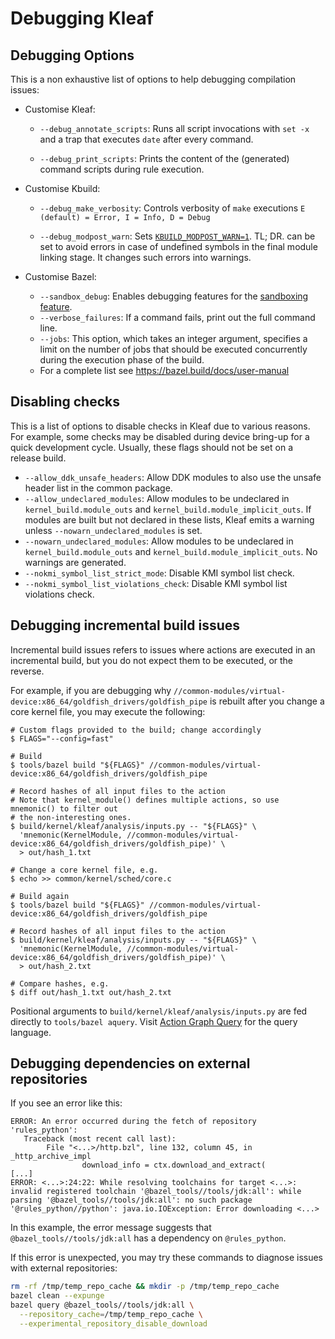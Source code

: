 # Debugging Kleaf

## Debugging Options

This is a non exhaustive list of options to help debugging compilation issues:

* Customise Kleaf:
  * `--debug_annotate_scripts`: Runs all script invocations with `set -x` and a
 trap that executes `date` after every command.

  * `--debug_print_scripts`: Prints the content of the (generated) command scripts during rule execution.

* Customise Kbuild:
  * `--debug_make_verbosity`: Controls verbosity of `make` executions `E (default)
= Error, I = Info, D = Debug`

  * `--debug_modpost_warn`: Sets [`KBUILD_MODPOST_WARN=1`](https://www.kernel.org/doc/html/latest/kbuild/kbuild.html#kbuild-modpost-warn). TL; DR. can be set to avoid errors in case of undefined symbols in the final module linking stage. It changes such errors into warnings.

* Customise Bazel:
  * `--sandbox_debug`: Enables debugging features for the [sandboxing feature](https://bazel.build/docs/sandboxing).
  * `--verbose_failures`: If a command fails, print out the full command line.
  * `--jobs`: This option, which takes an integer argument, specifies a limit on the number of jobs that should be executed concurrently during the execution phase of the build.
  * For a complete list see https://bazel.build/docs/user-manual

## Disabling checks

This is a list of options to disable checks in Kleaf due to various reasons. For
example, some checks may be disabled during device bring-up for a quick
development cycle. Usually, these flags should not be set on a release build.

* `--allow_ddk_unsafe_headers`: Allow DDK modules to also use the unsafe header
  list in the common package.
* `--allow_undeclared_modules`: Allow modules to be undeclared in
  `kernel_build.module_outs` and `kernel_build.module_implicit_outs`. If modules
  are built but not declared in these lists, Kleaf emits a warning unless
  `--nowarn_undeclared_modules` is set.
* `--nowarn_undeclared_modules`: Allow modules to be undeclared in
  `kernel_build.module_outs` and `kernel_build.module_implicit_outs`.
  No warnings are generated.
* `--nokmi_symbol_list_strict_mode`: Disable KMI symbol list check.
* `--nokmi_symbol_list_violations_check`: Disable KMI symbol list violations check.

## Debugging incremental build issues

Incremental build issues refers to issues where actions are executed in an
incremental build, but you do not expect them to be executed, or the reverse.

For example, if you are debugging why
`//common-modules/virtual-device:x86_64/goldfish_drivers/goldfish_pipe` is
rebuilt after you change a core kernel file, you may execute the following:

```shell
# Custom flags provided to the build; change accordingly
$ FLAGS="--config=fast"

# Build
$ tools/bazel build "${FLAGS}" //common-modules/virtual-device:x86_64/goldfish_drivers/goldfish_pipe

# Record hashes of all input files to the action
# Note that kernel_module() defines multiple actions, so use mnemonic() to filter out
# the non-interesting ones.
$ build/kernel/kleaf/analysis/inputs.py -- "${FLAGS}" \
  'mnemonic(KernelModule, //common-modules/virtual-device:x86_64/goldfish_drivers/goldfish_pipe)' \
  > out/hash_1.txt

# Change a core kernel file, e.g.
$ echo >> common/kernel/sched/core.c

# Build again
$ tools/bazel build "${FLAGS}" //common-modules/virtual-device:x86_64/goldfish_drivers/goldfish_pipe

# Record hashes of all input files to the action
$ build/kernel/kleaf/analysis/inputs.py -- "${FLAGS}" \
  'mnemonic(KernelModule, //common-modules/virtual-device:x86_64/goldfish_drivers/goldfish_pipe)' \
  > out/hash_2.txt

# Compare hashes, e.g.
$ diff out/hash_1.txt out/hash_2.txt
```

Positional arguments to `build/kernel/kleaf/analysis/inputs.py` are fed directly to
`tools/bazel aquery`. Visit [Action Graph Query](https://bazel.build/query/aquery) for the
query language.

## Debugging dependencies on external repositories

If you see an error like this:

```
ERROR: An error occurred during the fetch of repository 'rules_python':
   Traceback (most recent call last):
        File "<...>/http.bzl", line 132, column 45, in _http_archive_impl
                download_info = ctx.download_and_extract(
[...]
ERROR: <...>:24:22: While resolving toolchains for target <...>: invalid registered toolchain '@bazel_tools//tools/jdk:all': while parsing '@bazel_tools//tools/jdk:all': no such package '@rules_python//python': java.io.IOException: Error downloading <...>
```

In this example, the error message suggests that `@bazel_tools//tools/jdk:all`
has a dependency on `@rules_python`.

If this error is unexpected, you may try these commands to diagnose issues
with external repositories:

```sh
rm -rf /tmp/temp_repo_cache && mkdir -p /tmp/temp_repo_cache
bazel clean --expunge
bazel query @bazel_tools//tools/jdk:all \
  --repository_cache=/tmp/temp_repo_cache \
  --experimental_repository_disable_download
```
